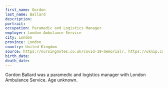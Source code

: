 ```yaml
---
first_name: Gordon
last_name: Ballard
description: 
portrait: 
occupation: Paramedic and Logistics Manager 
employer: London Ambulance Service
city: London
province: London
country: United Kingdom
source: https://nursingnotes.co.uk/covid-19-memorial/, https://uknip.co.uk/2020/04/24/three-london-ambulance-staff-have-died/
birth_date: 
death_date: 
---
```


Gordon Ballard was a paramedic and logistics manager with London Ambulance Service. Age unknown.